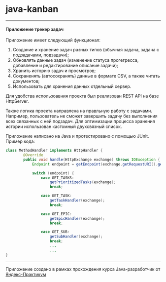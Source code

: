 # java-kanban
---
#### Приложение трекер задач

Приложение имеет следующий функционал:
1. Создание и хранение задач разных типов (обычная задача, задача с подзадачами, подзадачи);
2. Обновлять данные задач (изменение статуса прогегресса, добавление и редактирование описание задачи);
3. Хранить историю задач и просмотров;
4. Сохраненять (автосохранять) данные в формате CSV, а также читать документов;
5. Использовать для хранения данных отдельный сервер.

Для удобства использоавния проекта был реализован REST API на базе HttpServer.

Также логика проекта направлена на правльную работу с задачами. 
Например, пользователь не сможет завершить задачу без выполнения всех связанных с ней подзадач.
Для оптимизации процесса хранения истории использован кастомный двухсвязный список.

Приложение написано на Java и протестировано с помощью JUnit. Пример кода:
```java
class MethodHandler implements HttpHandler {
        @Override
        public void handle(HttpExchange exchange) throws IOException {
            Endpoint endpoint = getEndpoint(exchange.getRequestURI().getPath(), exchange.getRequestMethod());

            switch (endpoint) {
                case GET_TASKS:
                    getPrioritizedTasks(exchange);
                    break;

                case GET_TASK:
                    getTaskHandler(exchange);
                    break;

                case GET_EPIC:
                    getEpicHandler(exchange);
                    break;

                case GET_SUB:
                    getSubHandler(exchange);
                    break;
                    ...
                    ...
}
```
------
Приложение создано в рамках прохождения курса Java-разработчик от [Яндекс-Практикум](https://practicum.yandex.ru/java-developer/ "Тут учат Java!")

